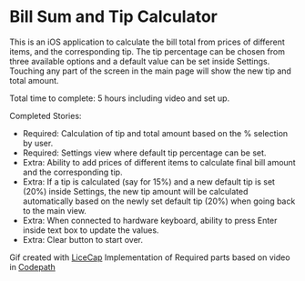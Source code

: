 # **Bill Sum and Tip Calculator**

This is an iOS application to calculate the bill total from prices of different items, and the corresponding tip. The tip percentage can be chosen from three available options and a default value can be set inside Settings. Touching any part of the screen in the main page will show the new tip and total amount.

Total time to complete: 5 hours including video and set up.

Completed Stories:
* Required: Calculation of tip and total amount based on the % selection by user.
* Required: Settings view where default tip percentage can be set.
* Extra: Ability to add prices of different items to calculate final bill amount and the corresponding tip.
* Extra: If a tip is calculated (say for 15%) and a new default tip is set (20%) inside Settings, the new tip amount will be calculated automatically based on the newly set default tip (20%) when going back to the main view. 
* Extra: When connected to hardware keyboard, ability to press Enter inside text box to update the values.
* Extra: Clear button to start over.


Gif created with [LiceCap](http://www.cockos.com/licecap/)
Implementation of Required parts based on video in [Codepath](http://codepath.com/)
